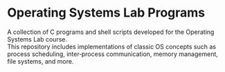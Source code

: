 # Operating Systems Lab Programs

A collection of C programs and shell scripts developed for the Operating Systems Lab course.  
This repository includes implementations of classic OS concepts such as process scheduling, inter‑process communication, memory management, file systems, and more.
